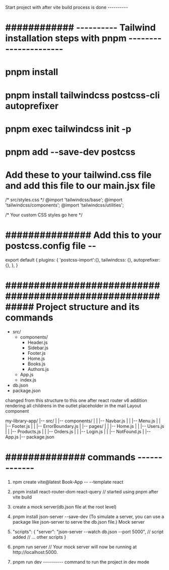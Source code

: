 Start project with after vite build process is done ---------- 

# ############  ----------  Tailwind installation steps with pnpm ----------------------


# pnpm install
# pnpm install tailwindcss postcss-cli autoprefixer
# pnpm exec tailwindcss init -p
# pnpm add --save-dev postcss




 # Add these to your tailwind.css file and add this file to our main.jsx file 
  /* src/styles.css */
   @import 'tailwindcss/base';
   @import 'tailwindcss/components';
   @import 'tailwindcss/utilities';

   /* Your custom CSS styles go here */


# ############### Add this to your postcss.config file --  

export default {
  plugins: {
    'postcss-import':{},
    tailwindcss: {},
    autoprefixer: {},
  },
}













# ########################################################### Project structure and its commands ##############

- src/
  - components/
    - Header.js
    - Sidebar.js
    - Footer.js
    - Home.js
    - Books.js
    - Authors.js
  - App.js
  - index.js
- db.json
- package.json

changed from this structure to this one after react router v6 addition
rendering all childrens in the outlet placeholder in the mail Layout component

my-library-app/
|-- src/
|   |-- components/
|   |   |-- Navbar.js
|   |   |-- Menu.js
|   |   |-- Footer.js
|   |   |-- ErrorBoundary.js
|   |-- pages/
|   |   |-- Home.js
|   |   |-- Users.js
|   |   |-- Products.js
|   |   |-- Orders.js
|   |   |-- Login.js
|   |   |-- NotFound.js
|   |-- App.js
|-- package.json


# ############## commands -------------

1. npm create vite@latest Book-App -- --template react

2. pnpm install react-router-dom react-query   // started using pnpm after vite build
3. create a mock server(db.json file at the root level)
4. pnpm install json-server --save-dev (To simulate a server, you can use a package like json-server to serve the db.json file.) Mock server
5. "scripts": {
  "server": "json-server --watch db.json --port 5000",      // script added
  // ... other scripts
}
6. pnpm run server // Your mock server will now be running at http://localhost:5000.

7. pnpm run dev     ---------- command to run the project in dev mode



